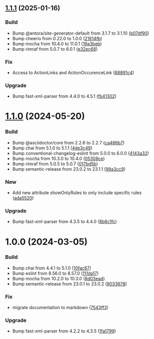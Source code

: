 ## [1.1.1](https://github.com/LOHRFINK-software-engineering/asciidoctor-lfet/compare/v1.1.0...v1.1.1) (2025-01-16)


### Build

* Bump @antora/site-generator-default from 3.1.7 to 3.1.10 ([b07df90](https://github.com/LOHRFINK-software-engineering/asciidoctor-lfet/commit/b07df907d328c2a05c23252432ebb212c39bdd28))
* Bump cheerio from 0.22.0 to 1.0.0 ([21614fb](https://github.com/LOHRFINK-software-engineering/asciidoctor-lfet/commit/21614fb7bd40ea24a2612c122b41079ea1baf31b))
* Bump mocha from 10.4.0 to 11.0.1 ([19a3beb](https://github.com/LOHRFINK-software-engineering/asciidoctor-lfet/commit/19a3bebd6e5606ae1e068c12f1d94aa4f31f6341))
* Bump rimraf from 5.0.7 to 6.0.1 ([e32ec68](https://github.com/LOHRFINK-software-engineering/asciidoctor-lfet/commit/e32ec683185c6a21d1f06228bf6025e5f48caa11))

### Fix

* Access to ActionLinks and ActionOccurenceLink ([68891c4](https://github.com/LOHRFINK-software-engineering/asciidoctor-lfet/commit/68891c48c1e4c2f27f27cf21e16621c70bb44989))

### Upgrade

* Bump fast-xml-parser from 4.4.0 to 4.5.1 ([fb41302](https://github.com/LOHRFINK-software-engineering/asciidoctor-lfet/commit/fb413024e788e7caaff8e68343d23f0e1e0231f2))

# [1.1.0](https://github.com/LOHRFINK-software-engineering/asciidoctor-lfet/compare/v1.0.0...v1.1.0) (2024-05-20)


### Build

* Bump @asciidoctor/core from 2.2.6 to 2.2.7 ([ca486b7](https://github.com/LOHRFINK-software-engineering/asciidoctor-lfet/commit/ca486b7ecea10c3b79ba9701f733102672580d01))
* Bump chai from 5.1.0 to 5.1.1 ([4de3c49](https://github.com/LOHRFINK-software-engineering/asciidoctor-lfet/commit/4de3c4905a4cb0572e104eeca5774cb5924fcacf))
* Bump conventional-changelog-eslint from 5.0.0 to 6.0.0 ([4143a32](https://github.com/LOHRFINK-software-engineering/asciidoctor-lfet/commit/4143a32995858e28f2138848a5e2f13ed8d463e3))
* Bump mocha from 10.3.0 to 10.4.0 ([05308ce](https://github.com/LOHRFINK-software-engineering/asciidoctor-lfet/commit/05308ce3ea78bba6ee6dd6b6f6041ef416e099ae))
* Bump rimraf from 5.0.5 to 5.0.7 ([017bd5b](https://github.com/LOHRFINK-software-engineering/asciidoctor-lfet/commit/017bd5bddc1682773ed3f219261a8f2f2b766ee7))
* Bump semantic-release from 23.0.2 to 23.1.1 ([99a3cc9](https://github.com/LOHRFINK-software-engineering/asciidoctor-lfet/commit/99a3cc92b2b826a226469f41d4460526bb801840))

### New

* Add new attribute showOnlyRules to only include specific rules ([ada5520](https://github.com/LOHRFINK-software-engineering/asciidoctor-lfet/commit/ada55204f1b95528e0a5845ef57f1f8d8ec816a3))

### Upgrade

* Bump fast-xml-parser from 4.3.5 to 4.4.0 ([8b6c1fc](https://github.com/LOHRFINK-software-engineering/asciidoctor-lfet/commit/8b6c1fc8d542754b6d90f6dc8d1e23e78137faac))

# 1.0.0 (2024-03-05)


### Build

* Bump chai from 4.4.1 to 5.1.0 ([10fac67](https://github.com/LOHRFINK-software-engineering/asciidoctor-lfet/commit/10fac6732e61150ec9114826608456a18cb44219))
* Bump eslint from 8.56.0 to 8.57.0 ([111da17](https://github.com/LOHRFINK-software-engineering/asciidoctor-lfet/commit/111da172c39d1750fad0580e43956c359e3bde8d))
* Bump mocha from 10.2.0 to 10.3.0 ([8d03ead](https://github.com/LOHRFINK-software-engineering/asciidoctor-lfet/commit/8d03eade78c6b520cb48c8671dc37845eef7d007))
* Bump semantic-release from 23.0.1 to 23.0.2 ([9033678](https://github.com/LOHRFINK-software-engineering/asciidoctor-lfet/commit/9033678c9adcab89a51ea1a131f0a3676ccb1efe))

### Fix

* migrate documentation to markdown ([7543ff3](https://github.com/LOHRFINK-software-engineering/asciidoctor-lfet/commit/7543ff37db1f0fbce2768e465edf202122167ed0))

### Upgrade

* Bump fast-xml-parser from 4.2.2 to 4.3.5 ([1fa1799](https://github.com/LOHRFINK-software-engineering/asciidoctor-lfet/commit/1fa1799e031da8439a3afac30a2b4ba608d65751))
